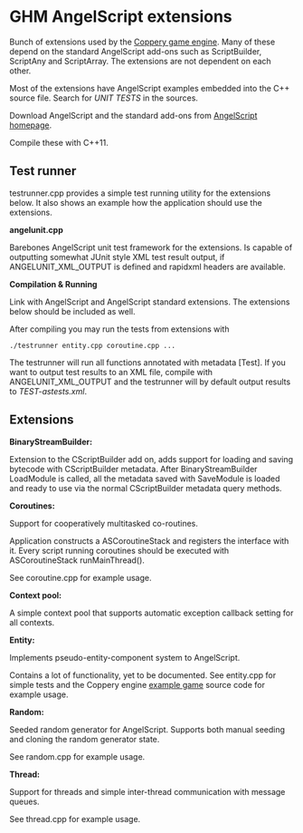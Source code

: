 # GHM AngelScript extensions

Bunch of extensions used by the [Coppery game engine](https://github.com/MasterTaffer/Coppery).
Many of these depend on the standard AngelScript add-ons such as ScriptBuilder,
ScriptAny and ScriptArray. The extensions are not dependent on each other.

Most of the extensions have AngelScript examples embedded into the C++ source file.
Search for *UNIT TESTS* in the sources.

Download AngelScript and the standard add-ons from [AngelScript homepage](http://www.angelcode.com/angelscript/).

Compile these with C++11.

## Test runner

testrunner.cpp provides a simple test running utility for the extensions below.
It also shows an example how the application should use the extensions. 

**angelunit.cpp**

Barebones AngelScript unit test framework for the extensions. Is capable of
outputting somewhat JUnit style XML test result output, if ANGELUNIT_XML_OUTPUT
is defined and rapidxml headers are available.

**Compilation & Running**

Link with AngelScript and AngelScript standard extensions. The extensions below
should be included as well.

After compiling you may run the tests from extensions with

    ./testrunner entity.cpp coroutine.cpp ...
    
The testrunner will run all functions annotated with metadata [Test].
If you want to output test results to an XML file, compile with ANGELUNIT_XML_OUTPUT
and the testrunner will by default output results to *TEST-astests.xml*.


## Extensions

**BinaryStreamBuilder:**

Extension to the CScriptBuilder add on, adds support for loading and saving bytecode with
CScriptBuilder metadata. After BinaryStreamBuilder LoadModule is called, all the 
metadata saved with SaveModule is loaded and ready to use via the normal
CScriptBuilder metadata query methods.

**Coroutines:**

Support for cooperatively multitasked co-routines.

Application constructs a ASCoroutineStack and registers the interface with it.
Every script running coroutines should be executed with ASCoroutineStack 
runMainThread().

See coroutine.cpp for example usage.

**Context pool:**

A simple context pool that supports automatic exception callback setting for
all contexts.

**Entity:**

Implements pseudo-entity-component system to AngelScript.

Contains a lot of functionality, yet to be documented. See entity.cpp for
simple tests and the Coppery engine
[example game](https://github.com/MasterTaffer/Coppery/tree/master/bin/data/angelscript)
source code for example usage. 

**Random:**

Seeded random generator for AngelScript. Supports both manual seeding
and cloning the random generator state.

See random.cpp for example usage.

**Thread:**

Support for threads and simple inter-thread communication with message queues.

See thread.cpp for example usage.

